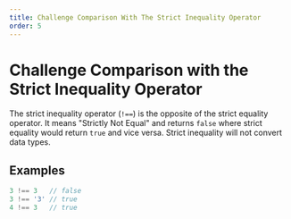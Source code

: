 ```yaml
---
title: Challenge Comparison With The Strict Inequality Operator
order: 5
---
```

# Challenge Comparison with the Strict Inequality Operator

The strict inequality operator (`!==`) is the opposite of the strict equality operator. It means "Strictly Not Equal" and returns `false` where strict equality would return `true` and vice versa. Strict inequality will not convert data types.

## Examples

```javascript
3 !== 3   // false
3 !== '3' // true
4 !== 3   // true
```
